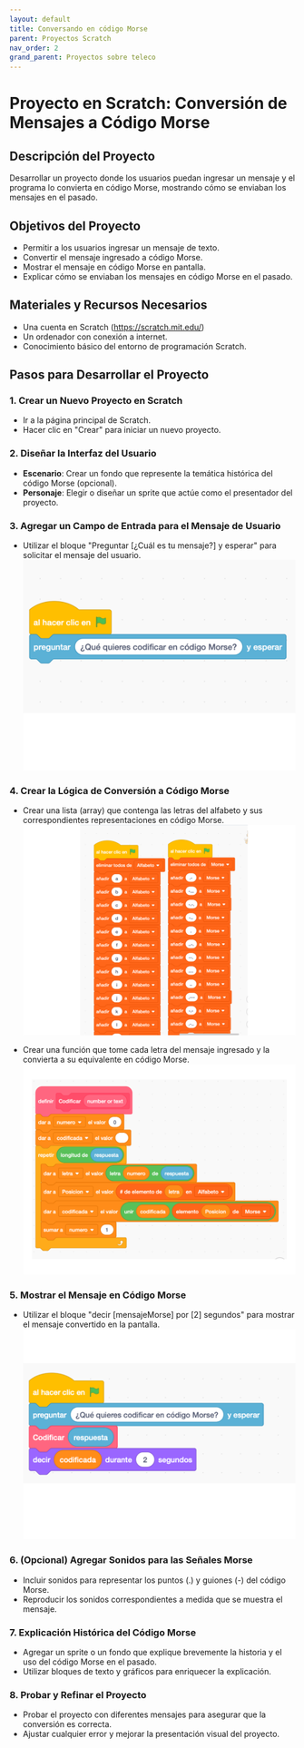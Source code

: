 ```yaml
---
layout: default
title: Conversando en código Morse
parent: Proyectos Scratch
nav_order: 2
grand_parent: Proyectos sobre teleco
---
```


# Proyecto en Scratch: Conversión de Mensajes a Código Morse

## Descripción del Proyecto

Desarrollar un proyecto donde los usuarios puedan ingresar un mensaje y el programa lo convierta en código Morse, mostrando cómo se enviaban los mensajes en el pasado.

## Objetivos del Proyecto

- Permitir a los usuarios ingresar un mensaje de texto.
- Convertir el mensaje ingresado a código Morse.
- Mostrar el mensaje en código Morse en pantalla.
- Explicar cómo se enviaban los mensajes en código Morse en el pasado.

## Materiales y Recursos Necesarios

- Una cuenta en Scratch (https://scratch.mit.edu/)
- Un ordenador con conexión a internet.
- Conocimiento básico del entorno de programación Scratch.

## Pasos para Desarrollar el Proyecto

### 1. Crear un Nuevo Proyecto en Scratch

- Ir a la página principal de Scratch.
- Hacer clic en "Crear" para iniciar un nuevo proyecto.

### 2. Diseñar la Interfaz del Usuario

- **Escenario**: Crear un fondo que represente la temática histórica del código Morse (opcional).
- **Personaje**: Elegir o diseñar un sprite que actúe como el presentador del proyecto.

### 3. Agregar un Campo de Entrada para el Mensaje de Usuario

- Utilizar el bloque "Preguntar [¿Cuál es tu mensaje?] y esperar" para solicitar el mensaje del usuario.
![Agregar un Campo de Entrada para el Mensaje de Usuario](/assets/images/proyectosScratch/codigoMorse/CodigoMorseScratch1.png)

### 4. Crear la Lógica de Conversión a Código Morse

- Crear una lista (array) que contenga las letras del alfabeto y sus correspondientes representaciones en código Morse.
![Listas de alfabeto y Morse](/assets/images/proyectosScratch/codigoMorse/CodigoMorseScratch2.png)

- Crear una función que tome cada letra del mensaje ingresado y la convierta a su equivalente en código Morse.
![Funcion de codificar](/assets/images/proyectosScratch/codigoMorse/CodigoMorseScratch3.png)

### 5. Mostrar el Mensaje en Código Morse

- Utilizar el bloque "decir [mensajeMorse] por [2] segundos" para mostrar el mensaje convertido en la pantalla.
![Mostrar mensaje](/assets/images/proyectosScratch/codigoMorse/CodigoMorseScratch4.png)

### 6. (Opcional) Agregar Sonidos para las Señales Morse

- Incluir sonidos para representar los puntos (.) y guiones (-) del código Morse.
- Reproducir los sonidos correspondientes a medida que se muestra el mensaje.

### 7. Explicación Histórica del Código Morse

- Agregar un sprite o un fondo que explique brevemente la historia y el uso del código Morse en el pasado.
- Utilizar bloques de texto y gráficos para enriquecer la explicación.

### 8. Probar y Refinar el Proyecto

- Probar el proyecto con diferentes mensajes para asegurar que la conversión es correcta.
- Ajustar cualquier error y mejorar la presentación visual del proyecto.
